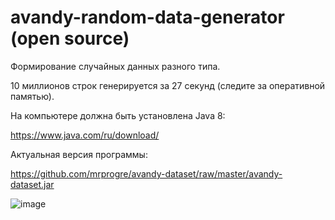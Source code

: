 # avandy-random-data-generator (open source)

Формирование случайных данных разного типа.

10 миллионов строк генерируется за 27 секунд (следите за оперативной памятью).

На компьютере должна быть установлена Java 8:

https://www.java.com/ru/download/

Актуальная версия программы:

https://github.com/mrprogre/avandy-dataset/raw/master/avandy-dataset.jar

![image](https://user-images.githubusercontent.com/45883640/187063971-5172267b-05e2-44e4-b02d-d68a64a877fa.png)
